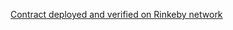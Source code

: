 [Contract deployed and verified on Rinkeby network](https://rinkeby.etherscan.io/address/0x09350A6aa0eEA3e4188D7666f7DE2fcA6e519d04#code)